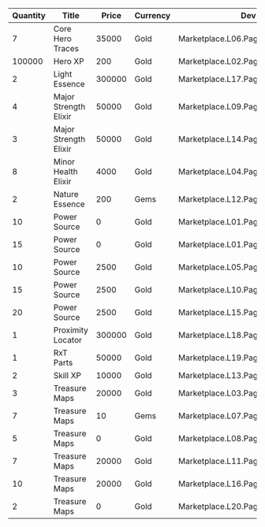 | Quantity | Title | Price | Currency |  Dev Name |
| -------- | ----- | ----- | -------- |  -------- |
| 7 | Core Hero Traces | 35000 | Gold | Marketplace.L06.Page01.Token.02 |
| 100000 | Hero XP | 200 | Gold | Marketplace.L02.Page01.XP.01 |
| 2 | Light Essence | 300000 | Gold | Marketplace.L17.Page01.Shard.08 |
| 4 | Major Strength Elixir | 50000 | Gold | Marketplace.L09.Page01.MajorElixir.03 |
| 3 | Major Strength Elixir | 50000 | Gold | Marketplace.L14.Page01.ElixirAll.04 |
| 8 | Minor Health Elixir | 4000 | Gold | Marketplace.L04.Page01.MinorElixir.02 |
| 2 | Nature Essence | 200 | Gems | Marketplace.L12.Page01.Reagent.09 |
| 10 | Power Source | 0 | Gold | Marketplace.L01.Page01.Free.13 |
| 15 | Power Source | 0 | Gold | Marketplace.L01.Page1.VIP5.FreeBonus.18 |
| 10 | Power Source | 2500 | Gold | Marketplace.L05.Page01.PowerSource.01 |
| 15 | Power Source | 2500 | Gold | Marketplace.L10.Page01.PowerSource.04 |
| 20 | Power Source | 2500 | Gold | Marketplace.L15.Page01.PowerSource.07 |
| 1 | Proximity Locator | 300000 | Gold | Marketplace.L18.Page01.Hero.01 |
| 1 | RxT Parts | 50000 | Gold | Marketplace.L19.Page01.Misc.10 |
| 2 | Skill XP | 10000 | Gold | Marketplace.L13.Page01.MapsMisc.03 |
| 3 | Treasure Maps | 20000 | Gold | Marketplace.L03.Page01.MapFragments.01 |
| 7 | Treasure Maps | 10 | Gems | Marketplace.L07.Page01.MapFragments.05 |
| 5 | Treasure Maps | 0 | Gold | Marketplace.L08.Page01.Free.37 |
| 7 | Treasure Maps | 20000 | Gold | Marketplace.L11.Page01.TreasureMap.01 |
| 10 | Treasure Maps | 20000 | Gold | Marketplace.L16.Page01.TreasureMap.04 |
| 2 | Treasure Maps | 0 | Gold | Marketplace.L20.Page01.Free.56 |
